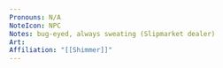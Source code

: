 ```yaml
---
Pronouns: N/A
NoteIcon: NPC
Notes: bug-eyed, always sweating (Slipmarket dealer)
Art: 
Affiliation: "[[Shimmer]]"
---
```

